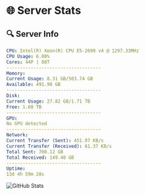 # 🌐 Server Stats
## 🔍 Server Info
```yaml
CPU: Intel(R) Xeon(R) CPU E5-2699 v4 @ 1297.33MHz
CPU Usage: 6.00%
Cores: 44P | 88T
-----------------------------------
Memory:
Current Usage: 8.31 GB/503.74 GB
Available: 491.98 GB
-----------------------------------
Disk:
Current Usage: 27.82 GB/1.71 TB
Free: 1.60 TB
-----------------------------------
GPU:
No GPU detected
-----------------------------------
Network:
Current Transfer (Sent): 451.97 KB/s
Current Transfer (Received): 61.37 KB/s
Total Sent: 700.12 GB
Total Received: 149.40 GB
-----------------------------------
Uptime:
13d 4h 59m 28s
```
![GitHub Stats](https://img.shields.io/badge/Updated-2025-05-02_22:08:16-blue)